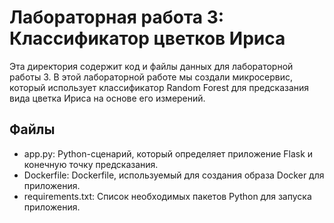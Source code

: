 # Лабораторная работа 3: Классификатор цветков Ириса
Эта директория содержит код и файлы данных для лабораторной работы 3. В этой лабораторной работе мы создали микросервис, который использует классификатор Random Forest для предсказания вида цветка Ириса на основе его измерений.
## Файлы
- app.py: Python-сценарий, который определяет приложение Flask и конечную точку предсказания.
- Dockerfile: Dockerfile, используемый для создания образа Docker для приложения.
- requirements.txt: Список необходимых пакетов Python для запуска приложения.
